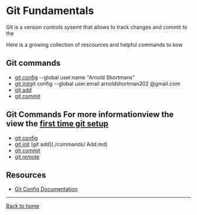 # Git Fundamentals

Git is a version controls sysemt that allows to track changes and commit to the

Here is a growing collection of rescources and helpful commands to kow

## Git commands
- [git config](./commands/Config.md) --global user.name "Arnold Shortmans"
- [git init](./commands/Init.md)git config --global user.email arnoldshortman202 @gmail.com
- [git add](./commands/Add.md)
- [git commit](./commands/commit.md)
## Git Commands For more informationview the view the [first time git setup](https://git-scm/book/en/v2/Getting-Started_First-Time-Git-Setup)
- [git config](./commands/Config.md)
- [git init](./commands/Init.md)
[git add](./commands/ Add.md)
- [git commit](./commands/Commit.md)
- [git remote](./commands/Remote.md)
## Resources

- [Git Config Documentation](httpsL//git-sm.com/docs/git-config)

---

[Back to home](../README.md)
